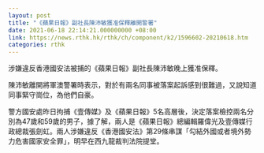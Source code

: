 ```yaml
---
layout: post
title: "《蘋果日報》副社長陳沛敏獲准保釋離開警署"
date: 2021-06-18 22:14:21.000000000 +08:00
link: https://news.rthk.hk/rthk/ch/component/k2/1596602-20210618.htm
categories: rthk
---
```


涉嫌違反香港國安法被捕的《蘋果日報》副社長陳沛敏晚上獲准保釋。

陳沛敏離開將軍澳警署時表示，對於有兩名同事被落案起訴感到很難過，又說知道同事緊守崗位，為他們自豪。

警方國安處昨日拘捕《壹傳媒》及《蘋果日報》5名高層後，決定落案檢控兩名分別為47歲和59歲的男子，據了解，兩人是《蘋果日報》總編輯羅偉光及壹傳媒行政總裁張劍虹。兩人涉嫌違反《香港國安法》第29條串謀「勾結外國或者境外勢力危害國家安全罪」，明早在西九龍裁判法院提堂。
